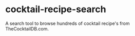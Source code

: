 # cocktail-recipe-search
A search tool to browse hundreds of cocktail recipe's from TheCocktailDB.com.
